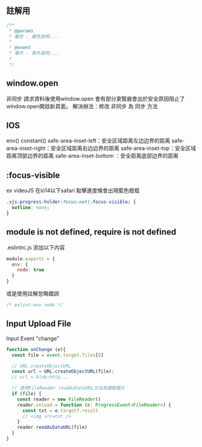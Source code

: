 ## 註解用
```js
/**
 * @params
 * 屬性 - 屬性說明....
 *
 * @event
 * 事件 - 事件說明....
 * 
 */
```

## window.open
非同步 請求資料後使用window.open 會有部分瀏覽器會出於安全原因阻止了window.open開啟新頁面。 
解決辦法：修改 非同步 為 同步 方法

## IOS
env() constant()
safe-area-inset-left：安全区域距离左边边界的距离
safe-area-inset-right：安全区域距离右边边界的距离
safe-area-inset-top：安全区域距离顶部边界的距离
safe-area-inset-bottom ：安全距离底部边界的距离

## :focus-visible
ex videoJS 在io14以下safari 點擊進度條會出現藍色框框
```css
.vjs-progress-holder:focus:not(.focus-visible) {
  outline: none;
}
```

## module is not defined, require is not defined
.eslintrc.js 添加以下内容
```js
module.exports = {
  env: {
    node: true
  }
}
```
或是使用註解忽略錯誤
```js
/* eslint-env node */
```

## Input Upload File
Input Event "change"
```js
function onChange (e){
  const file = event.target.files[0]

  // URL.createObjectURL
  const url = URL.createObjectURL(file);
  // url = blob:http...

  // 使用FileReader readAsDataURL方法來讀取圖片
  if (file) {
    const reader = new FileReader()
    reader.onload = function (e: ProgressEvent<FileReader>) {
      const txt = e.target?.result
      // <img src=txt />
    }
    reader.readAsDataURL(file)
  }
}
```
